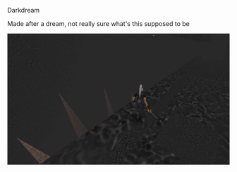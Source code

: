 Darkdream

Made after a dream, not really sure what's this supposed to be 

![alt text](a%20dark%20dream.jpg)
